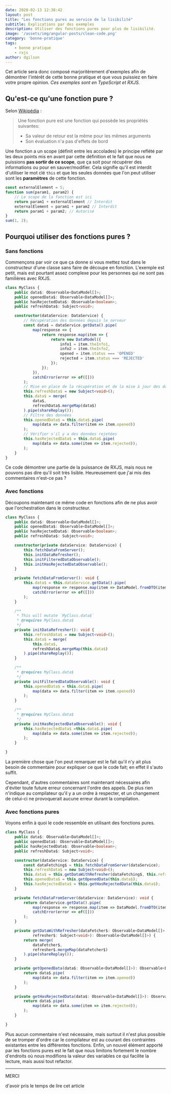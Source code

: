 ```yaml
---
date: 2020-02-13 12:38:42
layout: post
title: "Les fonctions pures au service de la lisibilité"
subtitle: Explications par des exemples
description: Utiliser des fonctions pures pour plus de lisibilité.
image: '/assets/img/angular-posts/clean-code.png'
category: 'bonne-pratique'
tags:
    - bonne pratique
    - rxjs
author: dgilson
---
```


Cet article sera donc composé marjoritèrement d'exemples afin de démontrer l'intérêt de cette bonne pratique et que vous puissiez en faire votre propre opinion.
*Ces exemples sont en TypeScript et RXJS.*

## Qu'est-ce qu'une fonction pure ?

Selon [Wikipédia](https://fr.wikipedia.org/wiki/Fonction_pure) :

> Une fonction pure est une fonction qui possède les propriétés suivantes:
> * Sa valeur de retour est la même pour les mêmes arguments
> * Son évaluation n'a pas d'effets de bord

Une fonction a un scope (définit entre les accolades) le principe reflété par les deux points mis en avant par cette définition et le fait que nous ne puissions **pas sortir de ce scope**, que ça soit pour récupérer des informations ou pour en sauver/modifier.
Cela signifie qu'il est interdit d'utiliser le mot clé `this` et que les seules données que l'on peut utiliser sont les **paramètres** de cette fonction.

```ts
const externalElement = 5;
function sum(param1, param2) {
    // Le scope de la fonction est ici
    return param1 + externalElement // Interdit
    externalElement = param1 + param2 // Interdit
    return param1 + param2; // Autorisé
}
sum(1, 2);
```

## Pourquoi utiliser des fonctions pures ?

### Sans fonctions

Commençons par voir ce que ça donne si vous mettez tout dans le constructeur d'une classe sans faire de découpe en fonction.
L'exemple est petit, mais est pourtant assez complexe pour les personnes qui ne sont pas familières avec RXJS.

```ts
class MyClass {
    public data$: Observable<DataModel[]>;
    public openedData$: Observable<DataModel[]>;
    public hasRejectedData$: Observable<boolean>;
    public refreshData$: Subject<void>;

    constructor(dataService: DataService) {
        // Récupération des données depuis le serveur
        const data$ = dataService.getData().pipe(
            map(response => {
                return response.map(item => {
                    return new DataModel({
                        info1 = item.theInfo1,
                        info2 = item.theInfo2,
                        opened = item.status === 'OPENED'
                        rejected = item.status === 'REJECTED'
                    });
                });
            }),
            catchError(error => of([]))
        );
        // Mise en place de la récupération et de la mise à jour des données depuis le serveur
        this.refreshData$ = new Subject<void>();
        this.data$ = merge(
            data$,
            refreshData$.mergeMap(data$)
        ).pipe(shareReplay());
        // Filtre des données
        this.openedData$ = this.data$.pipe(
            map(data => data.filter(item => item.opened))
        );
        // Vérifier s'il y a des données rejetées
        this.hasRejectedData$ = this.data$.pipe(
            map(data => data.some(item => item.rejected));
        );
    }
}
```

Ce code démontrer une partie de la puissance de RXJS, mais nous ne pouvons pas dire qu'il soit très lisible. Heureusement que j'ai mis des commentaires n'est-ce pas ?

### Avec fonctions

Découpons maintenant ce même code en fonctions afin de ne plus avoir que l'orchestration dans le constructeur.

```ts
class MyClass {
    public data$: Observable<DataModel[]>;
    public openedData$: Observable<DataModel[]>;
    public hasRejectedData$: Observable<boolean>;
    public refreshData$: Subject<void>;

    constructor(private dataService: DataService) {
        this.fetchDataFromServer();
        this.initDataRefresher();
        this.initFilteredDataObservable();
        this.initHasRejectedDataObservable();
    }

    private fetchDataFromServer(): void {
        this.data$ = this.dataService.getData().pipe(
            map(response => response.map(item => DataModel.fromDTO(item))),
            catchError(error => of([]))
        );
    }

    /**
     * This will mutate `MyClass.data$`
     * @requires MyClass.data$
     */
    private initDataRefresher(): void {
        this.refreshData$ = new Subject<void>();
        this.data$ = merge(
            this.data$,
            refreshData$.mergeMap(this.data$)
        ).pipe(shareReplay());
    }

    /**
     * @requires MyClass.data$
     */
    private initFilteredDataObservable(): void {
        this.openedData$ = this.data$.pipe(
            map(data => data.filter(item => item.opened))
        );
    }

    /**
     * @requires MyClass.data$
     */
    private initHasRejectedDataObservable(): void {
        this.hasRejectedData$ =this.data$.pipe(
            map(data => data.some(item => item.rejected));
        );
    }

}
```

La première chose que l'on peut remarquer est le fait qu'il n'y ait plus besoin de commentaire pour expliquer ce que le code fait; en effet il s'auto suffit.

Cependant, d'autres commentaires sont maintenant nécessaires afin d'éviter toute future erreur concernant l'ordre des appels.
De plus rien n'indique au compilateur qu'il y a un ordre à respecter, et un changement de celui-ci ne provoquerait aucune erreur durant la compilation.

### Avec fonctions pures

Voyons enfin à quoi le code ressemble en utilisant des fonctions pures.

```ts
class MyClass {
    public data$: Observable<DataModel[]>;
    public openedData$: Observable<DataModel[]>;
    public hasRejectedData$: Observable<boolean>;
    public refreshData$: Subject<void>;

    constructor(dataService: DataService) {
        const dataFetching$ = this.fetchDataFromServer(dataService);
        this.refreshData$ = new Subject<void>();
        this.data$ = this.getDataWithRefresher(dataFetching$, this.refreshData$);
        this.openedData$ = this.getOpenedData(this.data$);
        this.hasRejectedData$ = this.getHasRejectedData(this.data$);
    }

    private fetchDataFromServer(dataService: DataService): void {
        return dataService.getData().pipe(
            map(response => response.map(item => DataModel.fromDTO(item))),
            catchError(error => of([]))
        );
    }

    private getDataWithRefresher(dataFetcher$: Observable<DataModel[]>,
            refresher$: Subject<void>): Observable<DataModel[]>) {
        return merge(
            dataFetcher$,
            refresher$.mergeMap(dataFetcher$)
        ).pipe(shareReplay());
    }

    private getOpenedData(data$: Observable<DataModel[]>): Observable<DataModel[]>) {
        return data$.pipe(
            map(data => data.filter(item => item.opened))
        );
    }

    private getHasRejectedData(data$: Observable<DataModel[]>): Observable<boolean>) {
        return data$.pipe(
            map(data => data.some(item => item.rejected));
        );
    }

}
```

Plus aucun commentaire n'est nécessaire, mais surtout il n'est plus possible de se tromper d'ordre car le compilateur est au courant des contraintes existantes entre les différentes fonctions.
Enfin, un nouvel élément apporté par les fonctions pures est le fait que nous limitons fortement le nombre d'endroits où nous modifions la valeur des variables ce qui facilite la lecture, mais aussi tout refactor.

---

<div class="gratitude">
    <span>MERCI</span>
    <p>d'avoir pris le temps de lire cet article</p>
</div>
